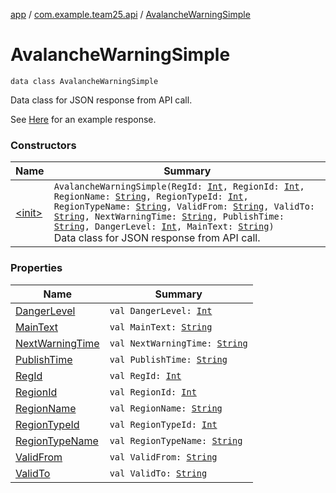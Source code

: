 [app](../../index.md) / [com.example.team25.api](../index.md) / [AvalancheWarningSimple](./index.md)

# AvalancheWarningSimple

`data class AvalancheWarningSimple`

Data class for JSON response from API call.

See [Here](http://api.nve.no/doc/snoeskredvarsel/#avalanchewarningbycoordinatessimple_sluttdato) for an example response.

### Constructors

| Name | Summary |
|---|---|
| [&lt;init&gt;](-init-.md) | `AvalancheWarningSimple(RegId: `[`Int`](https://kotlinlang.org/api/latest/jvm/stdlib/kotlin/-int/index.html)`, RegionId: `[`Int`](https://kotlinlang.org/api/latest/jvm/stdlib/kotlin/-int/index.html)`, RegionName: `[`String`](https://kotlinlang.org/api/latest/jvm/stdlib/kotlin/-string/index.html)`, RegionTypeId: `[`Int`](https://kotlinlang.org/api/latest/jvm/stdlib/kotlin/-int/index.html)`, RegionTypeName: `[`String`](https://kotlinlang.org/api/latest/jvm/stdlib/kotlin/-string/index.html)`, ValidFrom: `[`String`](https://kotlinlang.org/api/latest/jvm/stdlib/kotlin/-string/index.html)`, ValidTo: `[`String`](https://kotlinlang.org/api/latest/jvm/stdlib/kotlin/-string/index.html)`, NextWarningTime: `[`String`](https://kotlinlang.org/api/latest/jvm/stdlib/kotlin/-string/index.html)`, PublishTime: `[`String`](https://kotlinlang.org/api/latest/jvm/stdlib/kotlin/-string/index.html)`, DangerLevel: `[`Int`](https://kotlinlang.org/api/latest/jvm/stdlib/kotlin/-int/index.html)`, MainText: `[`String`](https://kotlinlang.org/api/latest/jvm/stdlib/kotlin/-string/index.html)`)`<br>Data class for JSON response from API call. |

### Properties

| Name | Summary |
|---|---|
| [DangerLevel](-danger-level.md) | `val DangerLevel: `[`Int`](https://kotlinlang.org/api/latest/jvm/stdlib/kotlin/-int/index.html) |
| [MainText](-main-text.md) | `val MainText: `[`String`](https://kotlinlang.org/api/latest/jvm/stdlib/kotlin/-string/index.html) |
| [NextWarningTime](-next-warning-time.md) | `val NextWarningTime: `[`String`](https://kotlinlang.org/api/latest/jvm/stdlib/kotlin/-string/index.html) |
| [PublishTime](-publish-time.md) | `val PublishTime: `[`String`](https://kotlinlang.org/api/latest/jvm/stdlib/kotlin/-string/index.html) |
| [RegId](-reg-id.md) | `val RegId: `[`Int`](https://kotlinlang.org/api/latest/jvm/stdlib/kotlin/-int/index.html) |
| [RegionId](-region-id.md) | `val RegionId: `[`Int`](https://kotlinlang.org/api/latest/jvm/stdlib/kotlin/-int/index.html) |
| [RegionName](-region-name.md) | `val RegionName: `[`String`](https://kotlinlang.org/api/latest/jvm/stdlib/kotlin/-string/index.html) |
| [RegionTypeId](-region-type-id.md) | `val RegionTypeId: `[`Int`](https://kotlinlang.org/api/latest/jvm/stdlib/kotlin/-int/index.html) |
| [RegionTypeName](-region-type-name.md) | `val RegionTypeName: `[`String`](https://kotlinlang.org/api/latest/jvm/stdlib/kotlin/-string/index.html) |
| [ValidFrom](-valid-from.md) | `val ValidFrom: `[`String`](https://kotlinlang.org/api/latest/jvm/stdlib/kotlin/-string/index.html) |
| [ValidTo](-valid-to.md) | `val ValidTo: `[`String`](https://kotlinlang.org/api/latest/jvm/stdlib/kotlin/-string/index.html) |
